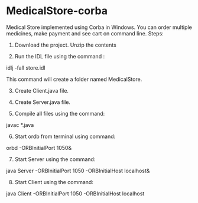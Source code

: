 # MedicalStore-corba
Medical Store implemented using Corba in Windows.
You can order multiple medicines, make payment and see cart on command line.
Steps:
1. Download the project. Unzip the contents

2. Run the IDL file using the command : 

idlj -fall store.idl 

This command will create a folder named MedicalStore.

3. Create Client.java file.

4. Create Server.java file.

5.  Compile all files using the command:  

javac *.java 

6. Start ordb from terminal using command:

orbd -ORBInitialPort 1050&

7. Start Server using the command:

java Server -ORBInitialPort 1050 -ORBInitialHost localhost&

8. Start Client using the command:

java Client -ORBInitialPort 1050 -ORBInitialHost localhost


